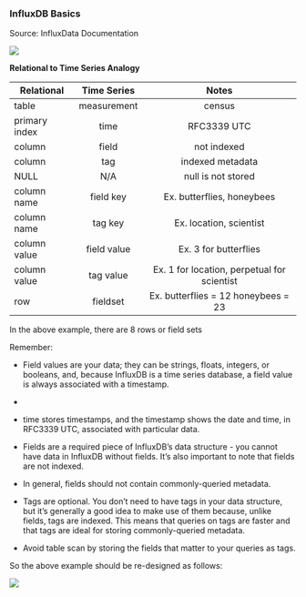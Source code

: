 ### InfluxDB Basics

Source: InfluxData Documentation

<img src="https://itjumpstart.files.wordpress.com/2016/03/influxdb.png">

**Relational to Time Series Analogy**

| Relational    | Time Series   | Notes                |
| ------------- |:-------------:| :-------------------:|
| table         | measurement   | census               |
| primary index | time          | RFC3339 UTC          |
| column        | field         | not indexed          |
| column        | tag           | indexed metadata     |
| NULL          | N/A           | null is not stored |
| column name   | field key     | Ex. butterflies, honeybees   |
| column name   | tag key       | Ex. location, scientist   |
| column value  | field value   | Ex. 3 for butterflies           |
| column value  | tag value     | Ex. 1 for location, perpetual for scientist |
| row           | fieldset     | Ex. butterflies = 12 honeybees = 23 |

In the above example, there are 8 rows or field sets

Remember:

- Field values are your data; they can be strings, floats, integers, or booleans, and, because InfluxDB is a time series database, a field value is always associated with a timestamp.
-
- time stores timestamps, and the timestamp shows the date and time, in RFC3339 UTC, associated with particular data.

- Fields are a required piece of InfluxDB’s data structure - you cannot have data in InfluxDB without fields. It’s also important to note that fields are not indexed.

- In general, fields should not contain commonly-queried metadata.

- Tags are optional. You don’t need to have tags in your data structure, but it’s generally a good idea to make use of them because, unlike fields, tags are indexed. This means that queries on tags are faster and that tags are ideal for storing commonly-queried metadata.

- Avoid table scan by storing the fields that matter to your queries as tags.

So the above example should be re-designed as follows:

<img src="https://itjumpstart.files.wordpress.com/2016/03/influxdb2.png">




